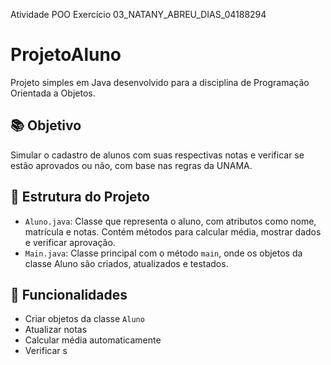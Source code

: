Atividade POO Exercício 03_NATANY_ABREU_DIAS_04188294

# ProjetoAluno 

Projeto simples em Java desenvolvido para a disciplina de Programação Orientada a Objetos.

## 📚 Objetivo

Simular o cadastro de alunos com suas respectivas notas e verificar se estão aprovados ou não, com base nas regras da UNAMA.

## 🧱 Estrutura do Projeto

- `Aluno.java`: Classe que representa o aluno, com atributos como nome, matrícula e notas. Contém métodos para calcular média, mostrar dados e verificar aprovação.
- `Main.java`: Classe principal com o método `main`, onde os objetos da classe Aluno são criados, atualizados e testados.

## 🧠 Funcionalidades

- Criar objetos da classe `Aluno`
- Atualizar notas
- Calcular média automaticamente
- Verificar s
